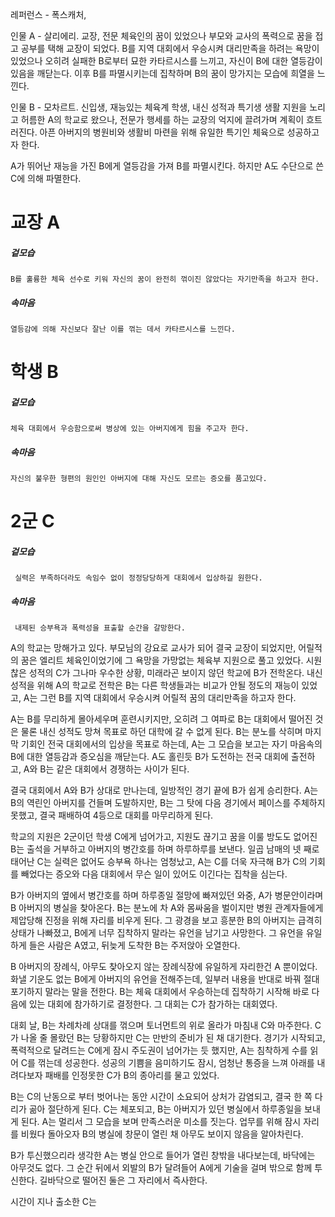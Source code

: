레퍼런스 - 폭스캐처, 

인물 A - 살리에리.
	교장, 전문 체육인의 꿈이 있었으나 부모와 교사의 폭력으로 꿈을 접고 공부를 택해 교장이 되었다. B를 지역 대회에서 우승시켜 대리만족을 하려는 욕망이 있었으나 오히려 실패한 B로부터 묘한 카타르시스를 느끼고, 자신이 B에 대한 열등감이 있음을 깨닫는다. 이후 B를 파멸시키는데 집착하며 B의 꿈이 망가지는 모습에 희열을 느낀다.
	
인물 B - 모차르트.
	신입생, 재능있는 체육계 학생, 내신 성적과 특기생 생활 지원을 노리고 허름한 A의 학교로 왔으나, 전문가 행세를 하는 교장의 억지에 끌려가며 계획이 흐트러진다. 아픈 아버지의 병원비와 생활비 마련을 위해 유일한 특기인 체육으로 성공하고자 한다. 
	

A가 뛰어난 재능을 가진 B에게 열등감을 가져 B를 파멸시킨다. 하지만 A도 수단으로 쓴 C에 의해 파멸한다.
# 교장 A
##### 겉모습
	B를 훌륭한 체육 선수로 키워 자신의 꿈이 완전히 꺾이진 않았다는 자기만족을 하고자 한다.
##### 속마음
	열등감에 의해 자신보다 잘난 이를 꺾는 데서 카타르시스를 느낀다.

# 학생 B
##### 겉모습
	체육 대회에서 우승함으로써 병상에 있는 아버지에게 힘을 주고자 한다.
##### 속마음
	자신의 불우한 형편의 원인인 아버지에 대해 자신도 모르는 증오를 품고있다.

# 2군 C

##### 겉모습
	 실력은 부족하더라도 속임수 없이 정정당당하게 대회에서 입상하길 원한다.
##### 속마음
	 내제된 승부욕과 폭력성을 표출할 순간을 갈망한다.

 A의 학교는 망해가고 있다. 부모님의 강요로 교사가 되어 결국 교장이 되었지만, 어릴적의 꿈은 엘리트 체육인이었기에 그 욕망을 가망없는 체육부 지원으로 풀고 있었다. 시원찮은 성적의 C가 그나마 우수한 상황, 미래라곤 보이지 않던 학교에 B가 전학온다. 내신 성적을 위해 A의 학교로 전학은 B는 다른 학생들과는 비교가 안될 정도의 재능이 있었고, A는 그런 B를 지역 대회에서 우승시켜 어릴적 꿈의 대리만족을 하고자 한다.
 
 A는 B를 무리하게 몰아세우며 훈련시키지만, 오히려 그 여파로 B는 대회에서 떨어진 것은 물론 내신 성적도 망쳐 목표로 하던 대학에 갈 수 없게 된다. B는 분노를 삭히며 마지막 기회인 전국 대회에서의 입상을 목표로 하는데, A는 그 모습을 보고는 자기 마음속의 B에 대한 열등감과 증오심을 깨닫는다. A도 홀린듯 B가 도전하는 전국 대회에 출전하고, A와 B는 같은 대회에서 경쟁하는 사이가 된다.

 결국 대회에서 A와 B가 상대로 만나는데, 일방적인 경기 끝에 B가 쉽게 승리한다. A는 B의 역린인 아버지를 건들며 도발하지만, B는 그 탓에 다음 경기에서 페이스를 주체하지 못했고, 결국 패배하여 4등으로 대회를 마무리하게 된다.

 학교의 지원은 2군이던 학생 C에게 넘어가고, 지원도 끊기고 꿈을 이룰 방도도 없어진 B는 출석을 거부하고 아버지의 병간호를 하며 하루하루를 보낸다. 일곱 남매의 넷 째로 태어난 C는 실력은 없어도 승부욕 하나는 엄청났고, A는 C를 더욱 자극해 B가 C의 기회를 빼었다는 증오와 다음 대회에서 무슨 일이 있어도 이긴다는 집착을 심는다.

 B가 아버지의 옆에서 병간호를 하며 하루종일 절망에 빠져있던 와중, A가 병문안이라며 B 아버지의 병실을 찾아온다. B는 분노에 차 A와 몸싸움을 벌이지만 병원 관계자들에게 제압당해 진정을 위해 자리를 비우게 된다. 그 광경을 보고 흥분한 B의 아버지는 급격히 상태가 나빠졌고, B에게 너무 집착하지 말라는 유언을 남기고 사망한다. 그 유언을 유일하게 들은 사람은 A였고, 뒤늦게 도착한 B는 주저앉아 오열한다. 

 B 아버지의 장례식, 아무도 찾아오지 않는 장례식장에 유일하게 자리한건 A 뿐이었다. 화낼 기운도 없는 B에게 아버지의 유언을 전해주는데, 일부러 내용을 반대로 바꿔 절대 포기하지 말라는 말을 전한다. B는 체육 대회에서 우승하는데 집착하기 시작해 바로 다음에 있는 대회에 참가하기로 결정한다. 그 대회는 C가 참가하는 대회였다.

 대회 날, B는 차례차례 상대를 꺾으며 토너먼트의 위로 올라가 마침내 C와 마주한다. C가 나올 줄 몰랐던 B는 당황하지만 C는 만반의 준비가 된 채 대기한다. 경기가 시작되고, 폭력적으로 달려드는 C에게 잠시 주도권이 넘어가는 듯 했지만, A는 침착하게 수를 읽어 C를 꺾는데 성공한다. 성공의 기쁨을 음미하기도 잠시, 엄청난 통증을 느껴 아래를 내려다보자 패배를 인정못한 C가 B의 종아리를 물고 있었다.

 B는 C의 난동으로 부터 벗어나는 동안 시간이 소요되어 상처가 감염되고, 결국 한 쪽 다리가 곪아 절단하게 된다. C는 체포되고, B는 아버지가 있던 병실에서 하루종일을 보내게 된다. A는 멀리서 그 모습을 보며 만족스러운 미소를 짓는다. 업무를 위해 잠시 자리를 비웠다 돌아오자 B의 병실에 창문이 열린 채 아무도 보이지 않음을 알아차린다.

 B가 투신했으리라 생각한 A는 병실 안으로 들어가 열린 창밖을 내다보는데, 바닥에는 아무것도 없다. 그 순간 뒤에서 외발의 B가 달려들어 A에게 기술을 걸며 밖으로 함께 투신한다. 길바닥으로 떨어진 둘은 그 자리에서 즉사한다.

 시간이 지나 출소한 C는 